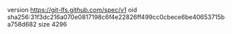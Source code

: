 version https://git-lfs.github.com/spec/v1
oid sha256:31f3dc216a070e0817198c6f4e22826ff499cc0cbece6be40653715ba758d682
size 4296
